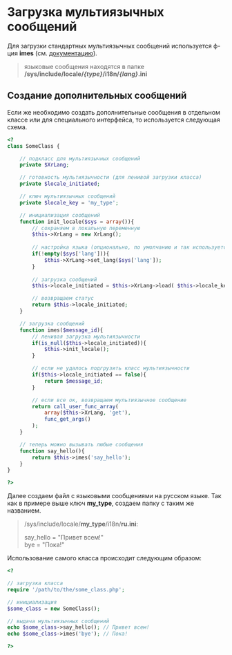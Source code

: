 # Загрузка мультиязычных сообщений

Для загрузки стандартных мультиязычных сообщений используется ф-ция **imes** (см. [документацию](http://vgit1.aynos.cz/phpdoc/1kmenu/#method_imes)).

> языковые сообщения находятся в папке **/sys/include/locale/*{type}*/i18n/*{lang}*.ini**

## Создание дополнительных сообщений

Если же необходимо создать дополнительные сообщения в отдельном классе или для специального интерфейса, то используется следующая схема.

```php
<?
class SomeClass {

	// подкласс для мультиязычных сообщений
	private $XrLang;

	// готовность мультиязычности (для ленивой загрузки класса)
	private $locale_initiated;

	// ключ мультиязычных сообщений
	private $locale_key = 'my_type';

	// инициализация сообщений
	function init_locale($sys = array()){
		// сохраняем в локальную переменную
		$this->XrLang = new XrLang();
		
		// настройка языка (опционально, по умолчанию и так используется $GLOBALS['user']['lang'])
		if(!empty($sys['lang'])){
			$this->XrLang->set_lang($sys['lang']);
		}
		
		// загрузка сообщений
		$this->locale_initiated = $this->XrLang->load( $this->locale_key );

		// возвращаем статус
		return $this->locale_initiated;
	}

	// загрузка сообщений
	function imes($message_id){
		// ленивая загрузка мультиязычности
		if(is_null($this->locale_initiated)){
			$this->init_locale();
		}

		// если не удалось подгрузить класс мультиязычности
		if($this->locale_initiated == false){
			return $message_id;
		}

		// если все ок, возвращаем мультиязычное сообщение
		return call_user_func_array(
			array($this->XrLang, 'get'), 
			func_get_args()
		);
	}

	// теперь можно вызывать любые сообщения
	function say_hello(){
		return $this->imes('say_hello');
	}
}

?>
```

Далее создаем файл с языковыми сообщениями на русском языке. Так как в примере выше ключ **my_type**, создаем папку с таким же названием.

> /sys/include/locale/**my_type**/i18n/**ru.ini**:
>
> say_hello = "Привет всем!"  
> bye = "Пока!"

Использование самого класса происходит следующим образом:

```php
<?

// загрузка класса
require '/path/to/the/some_class.php';

// инициализация
$some_class = new SomeClass();

// выдача мультиязычных сообщений
echo $some_class->say_hello(); // Привет всем!
echo $some_class->imes('bye'); // Пока!

?>
```